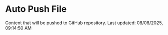 # Auto Push File

Content that will be pushed to GitHub repository.
Last updated: 08/08/2025, 09:14:50 AM